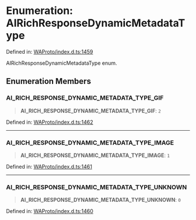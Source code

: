 # Enumeration: AIRichResponseDynamicMetadataType

Defined in: [WAProto/index.d.ts:1459](https://github.com/Fokusdotid/Baileys/blob/c0c23ce3104b65dfcc64246c9ee8a49ef38993b5/WAProto/index.d.ts#L1459)

AIRichResponseDynamicMetadataType enum.

## Enumeration Members

### AI\_RICH\_RESPONSE\_DYNAMIC\_METADATA\_TYPE\_GIF

> **AI\_RICH\_RESPONSE\_DYNAMIC\_METADATA\_TYPE\_GIF**: `2`

Defined in: [WAProto/index.d.ts:1462](https://github.com/Fokusdotid/Baileys/blob/c0c23ce3104b65dfcc64246c9ee8a49ef38993b5/WAProto/index.d.ts#L1462)

***

### AI\_RICH\_RESPONSE\_DYNAMIC\_METADATA\_TYPE\_IMAGE

> **AI\_RICH\_RESPONSE\_DYNAMIC\_METADATA\_TYPE\_IMAGE**: `1`

Defined in: [WAProto/index.d.ts:1461](https://github.com/Fokusdotid/Baileys/blob/c0c23ce3104b65dfcc64246c9ee8a49ef38993b5/WAProto/index.d.ts#L1461)

***

### AI\_RICH\_RESPONSE\_DYNAMIC\_METADATA\_TYPE\_UNKNOWN

> **AI\_RICH\_RESPONSE\_DYNAMIC\_METADATA\_TYPE\_UNKNOWN**: `0`

Defined in: [WAProto/index.d.ts:1460](https://github.com/Fokusdotid/Baileys/blob/c0c23ce3104b65dfcc64246c9ee8a49ef38993b5/WAProto/index.d.ts#L1460)
